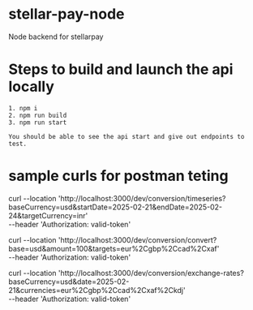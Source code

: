# stellar-pay-node
Node backend for stellarpay 

# Steps to build and launch the api locally 

    1. npm i
    2. npm run build
    3. npm run start

    You should be able to see the api start and give out endpoints to test.

# sample curls for postman teting


curl --location 'http://localhost:3000/dev/conversion/timeseries?baseCurrency=usd&startDate=2025-02-21&endDate=2025-02-24&targetCurrency=inr' \
--header 'Authorization: valid-token'

curl --location 'http://localhost:3000/dev/conversion/convert?base=usd&amount=100&targets=eur%2Cgbp%2Ccad%2Cxaf' \
--header 'Authorization: valid-token'

curl --location 'http://localhost:3000/dev/conversion/exchange-rates?baseCurrency=usd&date=2025-02-21&currencies=eur%2Cgbp%2Ccad%2Cxaf%2Ckdj' \
--header 'Authorization: valid-token'